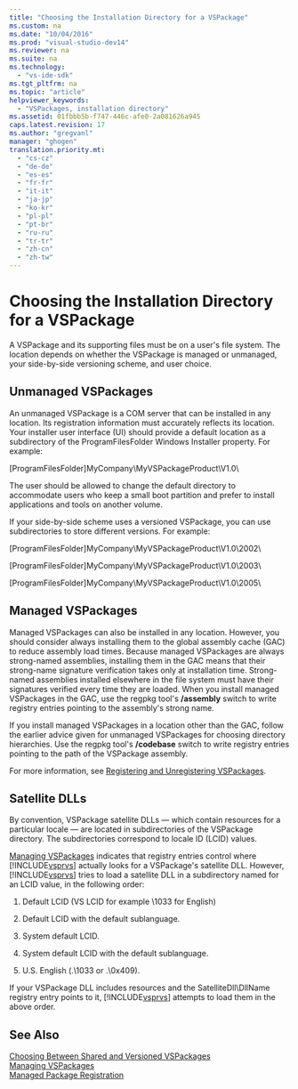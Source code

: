 ```yaml
---
title: "Choosing the Installation Directory for a VSPackage"
ms.custom: na
ms.date: "10/04/2016"
ms.prod: "visual-studio-dev14"
ms.reviewer: na
ms.suite: na
ms.technology: 
  - "vs-ide-sdk"
ms.tgt_pltfrm: na
ms.topic: "article"
helpviewer_keywords: 
  - "VSPackages, installation directory"
ms.assetid: 01fbbb5b-f747-446c-afe0-2a081626a945
caps.latest.revision: 17
ms.author: "gregvanl"
manager: "ghogen"
translation.priority.mt: 
  - "cs-cz"
  - "de-de"
  - "es-es"
  - "fr-fr"
  - "it-it"
  - "ja-jp"
  - "ko-kr"
  - "pl-pl"
  - "pt-br"
  - "ru-ru"
  - "tr-tr"
  - "zh-cn"
  - "zh-tw"
---
```

# Choosing the Installation Directory for a VSPackage
A VSPackage and its supporting files must be on a user's file system. The location depends on whether the VSPackage is managed or unmanaged, your side-by-side versioning scheme, and user choice.  
  
## Unmanaged VSPackages  
 An unmanaged VSPackage is a COM server that can be installed in any location. Its registration information must accurately reflects its location. Your installer user interface (UI) should provide a default location as a subdirectory of the ProgramFilesFolder Windows Installer property. For example:  
  
 [ProgramFilesFolder]MyCompany\MyVSPackageProduct\V1.0\  
  
 The user should be allowed to change the default directory to accommodate users who keep a small boot partition and prefer to install applications and tools on another volume.  
  
 If your side-by-side scheme uses a versioned VSPackage, you can use subdirectories to store different versions. For example:  
  
 [ProgramFilesFolder]MyCompany\MyVSPackageProduct\V1.0\2002\  
  
 [ProgramFilesFolder]MyCompany\MyVSPackageProduct\V1.0\2003\  
  
 [ProgramFilesFolder]MyCompany\MyVSPackageProduct\V1.0\2005\  
  
## Managed VSPackages  
 Managed VSPackages can also be installed in any location. However, you should consider always installing them to the global assembly cache (GAC) to reduce assembly load times. Because managed VSPackages are always strong-named assemblies, installing them in the GAC means that their strong-name signature verification takes only at installation time. Strong-named assemblies installed elsewhere in the file system must have their signatures verified every time they are loaded. When you install managed VSPackages in the GAC, use the regpkg tool's **/assembly** switch to write registry entries pointing to the assembly's strong name.  
  
 If you install managed VSPackages in a location other than the GAC, follow the earlier advice given for unmanaged VSPackages for choosing directory hierarchies. Use the regpkg tool's **/codebase** switch to write registry entries pointing to the path of the VSPackage assembly.  
  
 For more information, see [Registering and Unregistering VSPackages](../extensibility/registering-and-unregistering-vspackages.md).  
  
## Satellite DLLs  
 By convention, VSPackage satellite DLLs — which contain resources for a particular locale — are located in subdirectories of the VSPackage directory. The subdirectories correspond to locale ID (LCID) values.  
  
 [Managing VSPackages](../extensibility/managing-vspackages.md) indicates that registry entries control where [!INCLUDE[vsprvs](../codequality/includes/vsprvs_md.md)] actually looks for a VSPackage's satellite DLL. However, [!INCLUDE[vsprvs](../codequality/includes/vsprvs_md.md)] tries to load a satellite DLL in a subdirectory named for an LCID value, in the following order:  
  
1.  Default LCID (VS LCID for example \1033 for English)  
  
2.  Default LCID with the default sublanguage.  
  
3.  System default LCID.  
  
4.  System default LCID with the default sublanguage.  
  
5.  U.S. English (.\1033 or .\0x409).  
  
 If your VSPackage DLL includes resources and the SatelliteDll\DllName registry entry points to it, [!INCLUDE[vsprvs](../codequality/includes/vsprvs_md.md)] attempts to load them in the above order.  
  
## See Also  
 [Choosing Between Shared and Versioned VSPackages](../extensibility/choosing-between-shared-and-versioned-vspackages.md)   
 [Managing VSPackages](../extensibility/managing-vspackages.md)   
 [Managed Package Registration](assetId:///f69e0ea3-6a92-4639-8ca9-4c9c210e58a1)